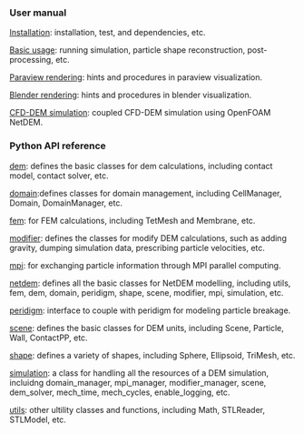 ###

### User manual

[Installation](installation.md): installation, test, and dependencies, etc.

[Basic usage](basic_usage.md): running simulation, particle shape reconstruction, post-processing, etc.

[Paraview rendering](paraview_rendering.md): hints and procedures in paraview visualization.

[Blender rendering](blender_rendering.md): hints and procedures in blender visualization.

[CFD-DEM simulation](cfddem_simulation.md): coupled CFD-DEM simulation using OpenFOAM NetDEM.

### Python API reference

[dem](ref_dem.md): defines the basic classes for dem calculations, including contact model, contact solver, etc.

[domain](ref_domain.md):defines classes for domain management, including CellManager, Domain, DomainManager, etc.

[fem](ref_fem.md): for FEM calculations, including TetMesh and Membrane, etc.

[modifier](ref_modifier.md): defines the classes for modify DEM calculations, such as adding gravity, dumping simulation data, prescribing particle velocities, etc.

[mpi](ref_mpi.md): for exchanging particle information through MPI parallel computing. 

[netdem](ref_netdem.md): defines all the basic classes for NetDEM modelling, including utils, fem, dem, domain, peridigm, shape, scene, modifier, mpi, simulation, etc.

[peridigm](ref_peridigm.md): interface to couple with peridigm for modeling particle breakage.

[scene](ref_scene.md): defines the basic classes for DEM units, including Scene, Particle, Wall, ContactPP, etc.

[shape](ref_shape.md): defines a variety of shapes, including Sphere, Ellipsoid, TriMesh, etc. 

[simulation](ref_simulation.md): a class for handling all the resources of a DEM simulation, incluidng domain_manager, mpi_manager, modifier_manager, scene, dem_solver, mech_time, mech_cycles, enable_logging, etc.

[utils](ref_utils.md): other ultility classes and functions, including Math, STLReader, STLModel, etc.


